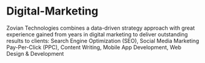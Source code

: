 # Digital-Marketing
Zovian Technologies combines a data-driven strategy approach with great experience gained from years in digital marketing to deliver outstanding results to clients: Search Engine Optimization (SEO), Social Media Marketing Pay-Per-Click (PPC), Content Writing, Mobile App Development, Web Design &amp; Development
